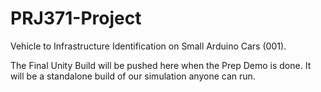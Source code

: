 # PRJ371-Project
Vehicle to Infrastructure Identification on Small Arduino Cars (001).

The Final Unity Build will be pushed here when the Prep Demo is done.
It will be a standalone build of our simulation anyone can run.
